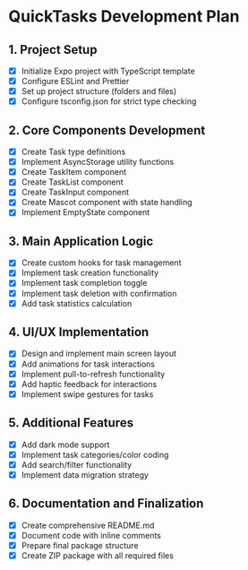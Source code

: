 # QuickTasks Development Plan

## 1. Project Setup
- [x] Initialize Expo project with TypeScript template
- [x] Configure ESLint and Prettier
- [x] Set up project structure (folders and files)
- [x] Configure tsconfig.json for strict type checking

## 2. Core Components Development
- [x] Create Task type definitions
- [x] Implement AsyncStorage utility functions
- [x] Create TaskItem component
- [x] Create TaskList component
- [x] Create TaskInput component
- [x] Create Mascot component with state handling
- [x] Implement EmptyState component

## 3. Main Application Logic
- [x] Create custom hooks for task management
- [x] Implement task creation functionality
- [x] Implement task completion toggle
- [x] Implement task deletion with confirmation
- [x] Add task statistics calculation

## 4. UI/UX Implementation
- [x] Design and implement main screen layout
- [x] Add animations for task interactions
- [x] Implement pull-to-refresh functionality
- [x] Add haptic feedback for interactions
- [x] Implement swipe gestures for tasks

## 5. Additional Features
- [x] Add dark mode support
- [x] Implement task categories/color coding
- [x] Add search/filter functionality
- [x] Implement data migration strategy

## 6. Documentation and Finalization
- [x] Create comprehensive README.md
- [x] Document code with inline comments
- [x] Prepare final package structure
- [x] Create ZIP package with all required files